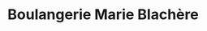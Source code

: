 ---
title: "Boulangerie Marie Blachère"
url: /nice/boulangerie-marie-blachere/
shop: boulangerie
---